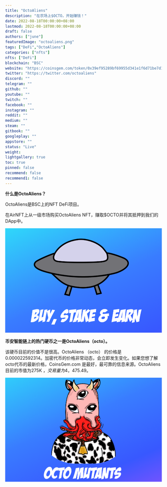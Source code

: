```yaml
---
title: "OctoAliens"
description: "在农场上$OCTO，开始赚钱！"
date: 2022-08-18T00:00:00+08:00
lastmod: 2022-08-18T00:00:00+08:00
draft: false
authors: ["june"]
featuredImage: "octoaliens.png"
tags: ["DeFi","OctoAliens"]
categories: ["nfts"]
nfts: ["DeFi"]
blockchain: "BSC"
website: "https://coinsgem.com/token/0x39ef95289bf69955d341e1f6d71be7d14b344747"
twitter: "https://twitter.com/octoaliens"
discord: ""
telegram: ""
github: ""
youtube: ""
twitch: ""
facebook: ""
instagram: ""
reddit: ""
medium: ""
steam: ""
gitbook: ""
googleplay: ""
appstore: ""
status: "Live"
weight: 
lightgallery: true
toc: true
pinned: false
recommend: false
recommend1: false
---
```


**什么是OctoAliens？**

OctoAliens是BSC上的NFT DeFi项目。

在AirNFT上从一级市场购买OctoAliens NFT，赚取$OCTO并将其抵押到我们的DApp中。

![img](20.png)



**币安智能链上的热门硬币之一是OctoAliens（octo）。**

该硬币目前的价值不是很高。OctoAliens （octo） 的价格是 $0.000022592314$。加密代币的价格非常动态，会立即发生变化。如果您想了解octo代币的最新价格，CoinsGem.com 是最好，最可靠的信息来源。OctoAliens目前的市值为275K $，交易量为4，475.49$。

![img](21.png)